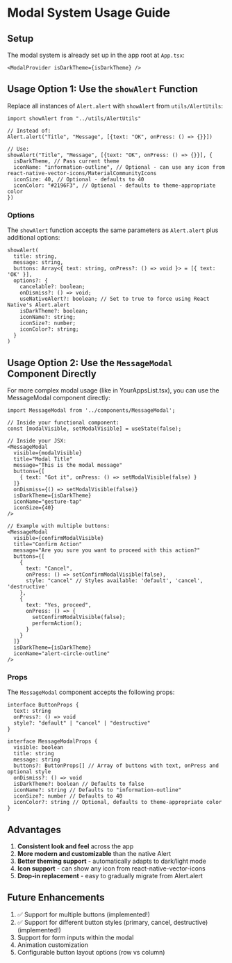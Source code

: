 # Modal System Usage Guide

## Setup

The modal system is already set up in the app root at `App.tsx`:

```tsx
<ModalProvider isDarkTheme={isDarkTheme} />
```

## Usage Option 1: Use the `showAlert` Function

Replace all instances of `Alert.alert` with `showAlert` from `utils/AlertUtils`:

```tsx
import showAlert from "../utils/AlertUtils"

// Instead of:
Alert.alert("Title", "Message", [{text: "OK", onPress: () => {}}])

// Use:
showAlert("Title", "Message", [{text: "OK", onPress: () => {}}], {
  isDarkTheme, // Pass current theme
  iconName: "information-outline", // Optional - can use any icon from react-native-vector-icons/MaterialCommunityIcons
  iconSize: 40, // Optional - defaults to 40
  iconColor: "#2196F3", // Optional - defaults to theme-appropriate color
})
```

### Options

The `showAlert` function accepts the same parameters as `Alert.alert` plus additional options:

```tsx
showAlert(
  title: string,
  message: string,
  buttons: Array<{ text: string, onPress?: () => void }> = [{ text: 'OK' }],
  options?: {
    cancelable?: boolean;
    onDismiss?: () => void;
    useNativeAlert?: boolean; // Set to true to force using React Native's Alert.alert
    isDarkTheme?: boolean;
    iconName?: string;
    iconSize?: number;
    iconColor?: string;
  }
)
```

## Usage Option 2: Use the `MessageModal` Component Directly

For more complex modal usage (like in YourAppsList.tsx), you can use the MessageModal component directly:

```tsx
import MessageModal from '../components/MessageModal';

// Inside your functional component:
const [modalVisible, setModalVisible] = useState(false);

// Inside your JSX:
<MessageModal
  visible={modalVisible}
  title="Modal Title"
  message="This is the modal message"
  buttons={[
    { text: "Got it", onPress: () => setModalVisible(false) }
  ]}
  onDismiss={() => setModalVisible(false)}
  isDarkTheme={isDarkTheme}
  iconName="gesture-tap"
  iconSize={40}
/>

// Example with multiple buttons:
<MessageModal
  visible={confirmModalVisible}
  title="Confirm Action"
  message="Are you sure you want to proceed with this action?"
  buttons={[
    {
      text: "Cancel",
      onPress: () => setConfirmModalVisible(false),
      style: "cancel" // Styles available: 'default', 'cancel', 'destructive'
    },
    {
      text: "Yes, proceed",
      onPress: () => {
        setConfirmModalVisible(false);
        performAction();
      }
    }
  ]}
  isDarkTheme={isDarkTheme}
  iconName="alert-circle-outline"
/>
```

### Props

The `MessageModal` component accepts the following props:

```tsx
interface ButtonProps {
  text: string
  onPress?: () => void
  style?: "default" | "cancel" | "destructive"
}

interface MessageModalProps {
  visible: boolean
  title: string
  message: string
  buttons?: ButtonProps[] // Array of buttons with text, onPress and optional style
  onDismiss?: () => void
  isDarkTheme?: boolean // Defaults to false
  iconName?: string // Defaults to "information-outline"
  iconSize?: number // Defaults to 40
  iconColor?: string // Optional, defaults to theme-appropriate color
}
```

## Advantages

1. **Consistent look and feel** across the app
2. **More modern and customizable** than the native Alert
3. **Better theming support** - automatically adapts to dark/light mode
4. **Icon support** - can show any icon from react-native-vector-icons
5. **Drop-in replacement** - easy to gradually migrate from Alert.alert

## Future Enhancements

1. ✅ Support for multiple buttons (implemented!)
2. ✅ Support for different button styles (primary, cancel, destructive) (implemented!)
3. Support for form inputs within the modal
4. Animation customization
5. Configurable button layout options (row vs column)
